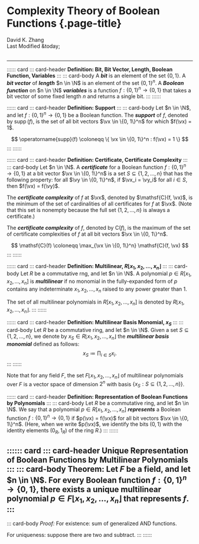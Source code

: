 # Complexity Theory of Boolean Functions {.page-title}

<div class="text-center">
    David K. Zhang<br>
    Last Modified &today;
</div><br>

--------------------------------------------------------------------------------

:::::: card
::: card-header
**Definition: Bit, Bit Vector, Length, Boolean Function, Variables**
:::
::: card-body
A ___bit___ is an element of the set $\{0, 1\}$. A ___bit vector___ of ___length___ $n \in \N$ is an element of the set $\{0, 1\}^n$. A ___Boolean function___ on $n \in \N$ ___variables___ is a function $f: \{0, 1\}^n \to \{0, 1\}$ that takes a bit vector of some fixed length $n$ and returns a single bit.
:::
::::::

:::::: card
::: card-header
**Definition: Support**
:::
::: card-body
Let $n \in \N$, and let $f: \{0, 1\}^n \to \{0, 1\}$ be a Boolean function. The ___support___ of $f$, denoted by $\operatorname{supp}(f)$, is the set of all bit vectors $\vx \in \{0, 1\}^n$ for which $f(\vx) = 1$.

$$ \operatorname{supp}(f) \coloneqq \{ \vx \in \{0, 1\}^n : f(\vx) = 1 \} $$
:::
::::::

:::::: card
::: card-header
**Definition: Certificate, Certificate Complexity**
:::
::: card-body
Let $n \in \N$. A ___certificate___ for a Boolean function $f: \{0, 1\}^n \to \{0, 1\}$ at a bit vector $\vx \in \{0, 1\}^n$ is a set $S \subseteq \{1, 2, \dots, n\}$ that has the following property: for all $\vy \in \{0, 1\}^n$, if $\vx_i = \vy_i$ for all $i \in S$, then $f(\vx) = f(\vy)$.

The ___certificate complexity___ of $f$ at $\vx$, denoted by $\mathsf{C}(f, \vx)$, is the minimum of the set of cardinalities of all certificates for $f$ at $\vx$. (Note that this set is nonempty because the full set $\{1, 2, \dots, n\}$ is always a certificate.)

The ___certificate complexity___ of $f$, denoted by $\mathsf{C}(f)$, is the maximum of the set of certificate complexities of $f$ at all bit vectors $\vx \in \{0, 1\}^n$.

$$ \mathsf{C}(f) \coloneqq \max_{\vx \in \{0, 1\}^n} \mathsf{C}(f, \vx) $$
:::
::::::

:::::: card
::: card-header
**Definition: Multilinear, $R \lfloor x_1, x_2, \dots, x_n \rfloor$**
:::
::: card-body
Let $R$ be a commutative rng, and let $n \in \N$. A polynomial $p \in R[x_1, x_2, \dots, x_n]$ is ___multilinear___ if no monomial in the fully-expanded form of $p$ contains any indeterminate $x_1, x_2, \dots, x_n$ raised to any power greater than $1$.

The set of all multilinear polynomials in $R[x_1, x_2, \dots, x_n]$ is denoted by $R \lfloor x_1, x_2, \dots, x_n \rfloor$.
:::
::::::

:::::: card
::: card-header
**Definition: Multilinear Basis Monomial, $x_S$**
:::
::: card-body
Let $R$ be a commutative ring, and let $n \in \N$. Given a set $S \subseteq \{1, 2, \dots, n\}$, we denote by $x_S \in R \lfloor x_1, x_2, \dots, x_n \rfloor$ the ___multilinear basis monomial___ defined as follows:
$$ x_S \coloneqq \prod_{i \in S} x_i. $$
:::
::::::

Note that for any field $F$, the set $F \lfloor x_1, x_2, \dots, x_n \rfloor$ of multilinear polynomials over $F$ is a vector space of dimension $2^n$ with basis $\{x_S : S \subseteq \{1, 2, \dots, n\}\}$.

:::::: card
::: card-header
**Definition: Representation of Boolean Functions by Polynomials**
:::
::: card-body
Let $R$ be a commutative ring, and let $n \in \N$. We say that a polynomial $p \in R[x_1, x_2, \dots, x_n]$ ___represents___ a Boolean function $f: \{0, 1\}^n \to \{0, 1\}$ if $p(\vx) = f(\vx)$ for all bit vectors $\vx \in \{0, 1\}^n$. (Here, when we write $p(\vx)$, we identify the bits $(0, 1)$ with the identity elements $(0_R, 1_R)$ of the ring $R$.)
:::
::::::

:::::: card
::: card-header
**Unique Representation of Boolean Functions by Multilinear Polynomials**
:::
::: card-body
**Theorem:** Let $F$ be a field, and let $n \in \N$. For every Boolean function $f: \{0, 1\}^n \to \{0, 1\}$, there exists a unique multilinear polynomial $p \in F \lfloor x_1, x_2, \dots, x_n \rfloor$ that represents $f$.
:::
------
::: card-body
*Proof:* For existence: sum of generalized AND functions.

For uniqueness: suppose there are two and subtract.
:::
::::::

